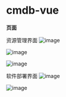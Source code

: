 # cmdb-vue

 **页面**
 
 资源管理界面
 ![image](https://user-images.githubusercontent.com/52273287/148330748-99ec5712-8dbf-4564-8ea4-c06e691c3812.png)

![image](https://user-images.githubusercontent.com/52273287/148331132-d443903d-86b3-4562-b384-cbc9d3826669.png)

![image](https://user-images.githubusercontent.com/52273287/148331221-b2f5a162-18b1-45f0-99b7-81779c771279.png)

软件部署界面
![image](https://user-images.githubusercontent.com/52273287/148331424-1cebc067-d41e-4935-958b-7999364cbb38.png)

![image](https://user-images.githubusercontent.com/52273287/148331467-3303b0c4-a702-4918-8a13-7f0332c7ffae.png)

